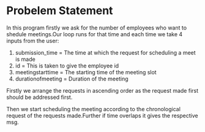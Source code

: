 # Probelem Statement
In this program firstly we ask for the number of employees who want to shedule meetings.Our loop runs for that time and each time we take 4 inputs from the user:
1. submission_time = The time at which the request for scheduling a meet is made
3. id = This is taken to give the employee id
2. meetingstarttime = The starting time of the meeting slot
3. durationofmeeting = Duration of the meeting

Firstly we arrange the requests in ascending order as the request made first should be addressed first.

Then we start scheduling the meeting according to the chronological request of the requests made.Further if time overlaps
it gives the respective msg.
